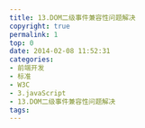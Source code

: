 ```yaml
---
title: 13.DOM二级事件兼容性问题解决
copyright: true
permalink: 1
top: 0
date: 2014-02-08 11:52:31
categories:
- 前端开发
- 标准
- W3C
- 3.javaScript
- 13.DOM二级事件兼容性问题解决
tags:
---
```

